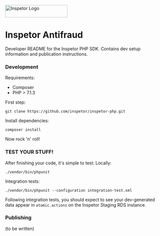 
<p>
  <img src="https://github.com/inspetor/slate/blob/master/source/images/logo-color.png" width="200" height="40" alt="Inspetor Logo"> </img>
</p>

# Inspetor Antifraud
Developer README for the Inspetor PHP SDK. Contains dev setup information and publication instructions.


### Development
Requirements:
- Composer
- PHP > 7.1.3

First step:
```
git clone https://github.com/inspetor/inspetor-php.git
```
Install dependencies:
```
composer install
```
Now rock 'n' roll!

### TEST YOUR STUFF!
After finishing your code, it's simple to test:
Locally:
```
./vendor/bin/phpunit
```
Integration tests:
```
./vendor/bin/phpunit --configuration integration-test.xml
```
Following integration tests, you should expect to see your dev-generated data appear in `atomic.actions` on the Inspetor Staging RDS instance.

### Publishing
(to be written)